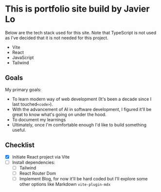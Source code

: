 # This is portfolio site build by Javier Lo

Below are the tech stack used for this site. Note that TypeScript is not used as I've decided that it is not needed for this project.
- Vite
- React
- JavaScript
- Tailwind

## Goals
My primary goals: 
- To learn modern way of web development (It's been a decade since I last touched`<code>`).
- With the advancement of AI in software development, I figured it'll be great to know what's going on under the hood.
- To document my learnings
- Ultimately, once I'm comfortable enough I'd like to build something useful.

## Checklist
- [x] Initiate React project via Vite
- [ ] Install dependencies:
  - [ ] Tailwind
  - [ ] React Router Dom
  - [ ] Implement Blog, for now it'll be hard coded but I'll explore some other options like Markdown `vite-plugin-mdx`
